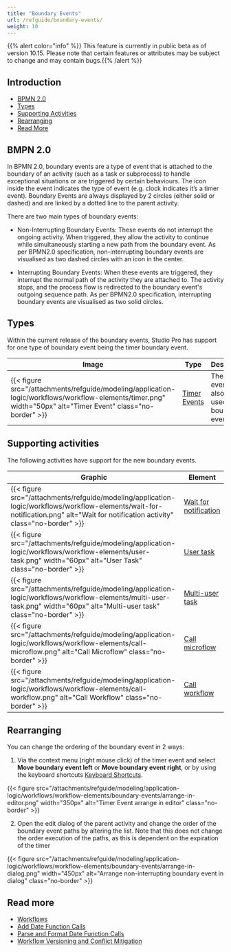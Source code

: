 ```yaml
---
title: "Boundary Events"
url: /refguide/boundary-events/
weight: 10
---
```


{{% alert color="info" %}}
This feature is currently in public beta as of version 10.15. Please note that certain features or attributes may be subject to change and may contain bugs.{{% /alert %}}

## Introduction

* [BPMN 2.0](#BPMN-2.0)
* [Types](#types)
* [Supporting Activities](#supporting-activities)
* [Rearranging](#rearranging)
* [Read More](#read-more)

## BMPN 2.0

In BPMN 2.0, boundary events are a type of event that is attached to the boundary of an activity (such as a task or subprocess) to handle exceptional situations or are triggered by certain behaviours. The icon inside the event indicates the type of event (e.g. clock indicates it’s a timer event). Boundary Events are always displayed by 2 circles (either solid or dashed) and are linked by a dotted line to the parent activity. 

There are two main types of boundary events:

- Non-Interrupting Boundary Events: These events do not interrupt the ongoing activity. When triggered, they allow the activity to continue while simultaneously starting a new path from the boundary event. As per BPMN2.0 specification, non-interrupting boundary events are visualised as two dashed circles with an icon in the center.

- Interrupting Boundary Events: When these events are triggered, they interrupt the normal path of the activity they are attached to. The activity stops, and the process flow is redirected to the boundary event's outgoing sequence path. As per BPMN2.0 specification, interrupting boundary events are visualised as two solid circles.

## Types

Within the current release of the boundary events, Studio Pro has support for one type of boundary event being the timer boundary event.

|Image | Type | Description|
|-------- | -------- | --------|
| {{< figure src="/attachments/refguide/modeling/application-logic/workflows/workflow-elements/timer.png" width="50px" alt="Timer Event" class="no-border" >}} | [Timer Events](/refguide/timer-event) | The Timer event can also be used as a boundary event.

## Supporting activities

The following activities have support for the new boundary events.

| Graphic                                                     | Element                           |
| ----------------------------------------------------------- | --------------------------------- |
| {{< figure src="/attachments/refguide/modeling/application-logic/workflows/workflow-elements/wait-for-notification.png" alt="Wait for notification activity" class="no-border" >}} | [Wait for notification](/refguide/wait-for-notification/)
| {{< figure src="/attachments/refguide/modeling/application-logic/workflows/workflow-elements/user-task.png" width="60px" alt="User Task" class="no-border" >}} | [User task](/refguide/user-task/) 
| {{< figure src="/attachments/refguide/modeling/application-logic/workflows/workflow-elements/multi-user-task.png" width="60px" alt="Multi-user task" class="no-border" >}} | [Multi-user task](/refguide/multi-user-task/)
| {{< figure src="/attachments/refguide/modeling/application-logic/workflows/workflow-elements/call-microflow.png" alt="Call Microflow" class="no-border" >}} | [Call microflow](/refguide/call-microflow/)
| {{< figure src="/attachments/refguide/modeling/application-logic/workflows/workflow-elements/call-workflow.png" alt="Call Workflow" class="no-border" >}} | [Call workflow](/refguide/call-workflow/)

## Rearranging

You can change the ordering of the boundary event in 2 ways:

1. Via the context menu (right mouse click) of the timer event and select **Move boundary event left** or **Move boundary event right**, or by using the keyboard shortcuts [Keyboard Shortcuts](/refguide/keyboard-shortcuts/#editors-only).
 
{{< figure src="/attachments/refguide/modeling/application-logic/workflows/workflow-elements/boundary-events/arrange-in-editor.png" width="350px" alt="Timer Event arrange in editor" class="no-border" >}}

2. Open the edit dialog of the parent activity and change the order of the boundary event paths by altering the list. Note that this does not change the order execution of the paths, as this is dependent on the expiration of the timer

{{< figure src="/attachments/refguide/modeling/application-logic/workflows/workflow-elements/boundary-events/arrange-in-dialog.png" width="450px" alt="Arrange non-interrupting boundary event in dialog" class="no-border" >}}

## Read more

* [Workflows](/refguide/workflows/)
* [Add Date Function Calls](/refguide/add-date-function-calls/)
* [Parse and Format Date Function Calls](/refguide/parse-and-format-date-function-calls/)
* [Workflow Versioning and Conflict Mitigation](/refguide/workflow-versioning/)